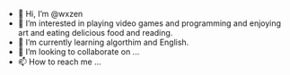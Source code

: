 - 👋 Hi, I’m @wxzen
- 👀 I’m interested in playing video games and programming and enjoying art and eating delicious food and reading.
- 🌱 I’m currently learning algorthim and English.
- 💞️ I’m looking to collaborate on ...
- 📫 How to reach me ...

<!---
wxzen/wxzen is a ✨ special ✨ repository because its `README.md` (this file) appears on your GitHub profile.
You can click the Preview link to take a look at your changes.
--->
